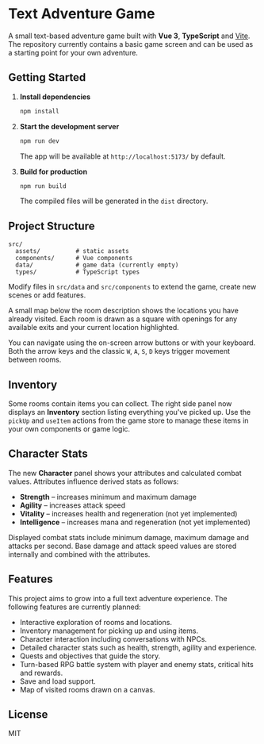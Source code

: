 # Text Adventure Game

A small text-based adventure game built with **Vue 3**, **TypeScript** and [Vite](https://vitejs.dev/). The repository currently contains a basic game screen and can be used as a starting point for your own adventure.

## Getting Started

1. **Install dependencies**

   ```bash
   npm install
   ```

2. **Start the development server**

   ```bash
   npm run dev
   ```

   The app will be available at `http://localhost:5173/` by default.

3. **Build for production**

   ```bash
   npm run build
   ```

   The compiled files will be generated in the `dist` directory.

## Project Structure

```
src/
  assets/          # static assets
  components/      # Vue components
  data/            # game data (currently empty)
  types/           # TypeScript types
```

Modify files in `src/data` and `src/components` to extend the game, create new scenes or add features.

A small map below the room description shows the locations you have already visited. Each room is drawn as a square with openings for any available exits and your current location highlighted.

You can navigate using the on-screen arrow buttons or with your keyboard. Both the arrow keys and the classic `W`, `A`, `S`, `D` keys trigger movement between rooms.

## Inventory

Some rooms contain items you can collect. The right side panel now displays an **Inventory** section listing everything you've picked up. Use the `pickUp` and `useItem` actions from the game store to manage these items in your own components or game logic.

## Character Stats

The new **Character** panel shows your attributes and calculated combat values. Attributes influence derived stats as follows:

- **Strength** – increases minimum and maximum damage
- **Agility** – increases attack speed
- **Vitality** – increases health and regeneration (not yet implemented)
- **Intelligence** – increases mana and regeneration (not yet implemented)

Displayed combat stats include minimum damage, maximum damage and attacks per second. Base damage and attack speed values are stored internally and combined with the attributes.

## Features

This project aims to grow into a full text adventure experience. The following features are currently planned:

- Interactive exploration of rooms and locations.
- Inventory management for picking up and using items.
- Character interaction including conversations with NPCs.
- Detailed character stats such as health, strength, agility and experience.
- Quests and objectives that guide the story.
- Turn-based RPG battle system with player and enemy stats, critical hits and rewards.
- Save and load support.
- Map of visited rooms drawn on a canvas.

## License

MIT
